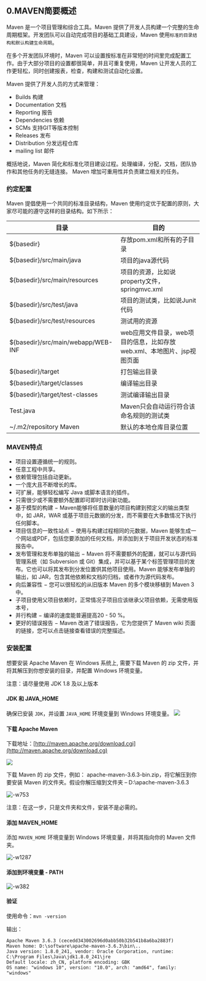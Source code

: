 ## 0.MAVEN简要概述

Maven 是一个项目管理和综合工具。Maven 提供了开发人员构建一个完整的生命周期框架。开发团队可以自动完成项目的基础工具建设，Maven 使用`标准的目录结构和默认构建生命周期`。

在多个开发团队环境时，Maven 可以设置按标准在非常短的时间里完成配置工作。由于大部分项目的设置都很简单，并且可重复使用，Maven 让开发人员的工作更轻松，同时创建报表，检查，构建和测试自动化设置。

Maven 提供了开发人员的方式来管理：

* Builds 构建
* Documentation 文档
* Reporting 报告
* Dependencies 依赖
* SCMs 支持GIT等版本控制
* Releases 发布
* Distribution 分发远程仓库
* mailing list 邮件

概括地说，Maven 简化和标准化项目建设过程。处理编译，分配，文档，团队协作和其他任务的无缝连接。 Maven 增加可重用性并负责建立相关的任务。

### 约定配置

Maven 提倡使用一个共同的标准目录结构，Maven 使用约定优于配置的原则，大家尽可能的遵守这样的目录结构。如下所示：

|目录|	目的|
|---|---| 
|${basedir}|	存放pom.xml和所有的子目录|
|${basedir}/src/main/java|	项目的java源代码|
|${basedir}/src/main/resources|	项目的资源，比如说property文件，springmvc.xml|
|${basedir}/src/test/java|	项目的测试类，比如说Junit代码|
|${basedir}/src/test/resources| 测试用的资源|
|${basedir}/src/main/webapp/WEB-INF| web应用文件目录，web项目的信息，比如存放web.xml、本地图片、jsp视图页面|
|${basedir}/target|	打包输出目录|
|${basedir}/target/classes|	编译输出目录|
|${basedir}/target/test-classes| 测试编译输出目录|
|Test.java|	Maven只会自动运行符合该命名规则的测试类|
|~/.m2/repository	Maven|默认的本地仓库目录位置|



### MAVEN特点
* 项目设置遵循统一的规则。
* 任意工程中共享。
* 依赖管理包括自动更新。
* 一个庞大且不断增长的库。
* 可扩展，能够轻松编写 Java 或脚本语言的插件。
* 只需很少或不需要额外配置即可即时访问新功能。
* 基于模型的构建 − Maven能够将任意数量的项目构建到预定义的输出类型中，如 JAR，WAR 或基于项目元数据的分发，而不需要在大多数情况下执行任何脚本。
* 项目信息的一致性站点 − 使用与构建过程相同的元数据，Maven 能够生成一个网站或PDF，包括您要添加的任何文档，并添加到关于项目开发状态的标准报告中。
* 发布管理和发布单独的输出 − Maven 将不需要额外的配置，就可以与源代码管理系统（如 Subversion 或 Git）集成，并可以基于某个标签管理项目的发布。它也可以将其发布到分发位置供其他项目使用。Maven 能够发布单独的输出，如 JAR，包含其他依赖和文档的归档，或者作为源代码发布。
* 向后兼容性 − 您可以很轻松的从旧版本 Maven 的多个模块移植到 Maven 3 中。
* 子项目使用父项目依赖时，正常情况子项目应该继承父项目依赖，无需使用版本号，
* 并行构建 − 编译的速度能普遍提高20 - 50 %。
* 更好的错误报告 − Maven 改进了错误报告，它为您提供了 Maven wiki 页面的链接，您可以点击链接查看错误的完整描述。

### 安装配置
想要安装 Apache Maven 在 Windows 系统上, 需要下载 Maven 的 zip 文件，并将其解压到你想安装的目录，并配置 Windows 环境变量。

注意：请尽量使用 JDK 1.8 及以上版本

#### JDK 和 JAVA_HOME
确保已安装 `JDK`，并设置 `JAVA_HOME` 环境变量到 Windows 环境变量。
![](http://q644ctb89.bkt.clouddn.com/mweb/15822933891434.jpg)



#### 下载 Apache Maven
下载地址：[http://maven.apache.org/download.cgi](http://maven.apache.org/download.cg)

![](http://q644ctb89.bkt.clouddn.com/mweb/15825055627711.jpg)



下载 Maven 的 zip 文件，例如： apache-maven-3.6.3-bin.zip，将它解压到你要安装 Maven 的文件夹。假设你解压缩到文件夹 – D:\apache-maven-3.6.3

![-w753](http://q644ctb89.bkt.clouddn.com/mweb/15825057369510.jpg)



注意：在这一步，只是文件夹和文件，安装不是必需的。

#### 添加 MAVEN_HOME
添加 `MAVEN_HOME` 环境变量到 Windows 环境变量，并将其指向你的 Maven 文件夹。

![-w1287](http://q644ctb89.bkt.clouddn.com/mweb/15825058175872.jpg)


#### 添加到环境变量 - PATH

![-w382](http://q644ctb89.bkt.clouddn.com/mweb/15825059109915.jpg)


#### 验证
使用命令：`mvn -version`

输出：

```
Apache Maven 3.6.3 (cecedd343002696d0abb50b32b541b8a6ba2883f)
Maven home: D:\software\apache-maven-3.6.3\bin\..
Java version: 1.8.0_241, vendor: Oracle Corporation, runtime: C:\Program Files\Java\jdk1.8.0_241\jre
Default locale: zh_CN, platform encoding: GBK
OS name: "windows 10", version: "10.0", arch: "amd64", family: "windows"
```

